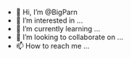 - 👋 Hi, I’m @BigParn
- 👀 I’m interested in ...
- 🌱 I’m currently learning ...
- 💞️ I’m looking to collaborate on ...
- 📫 How to reach me ...

<!---
BigParn/BigParn is a ✨ special ✨ repository because its `README.md` (this file) appears on your GitHub profile.
You can click the Preview link to take a look at your changes.
--->
